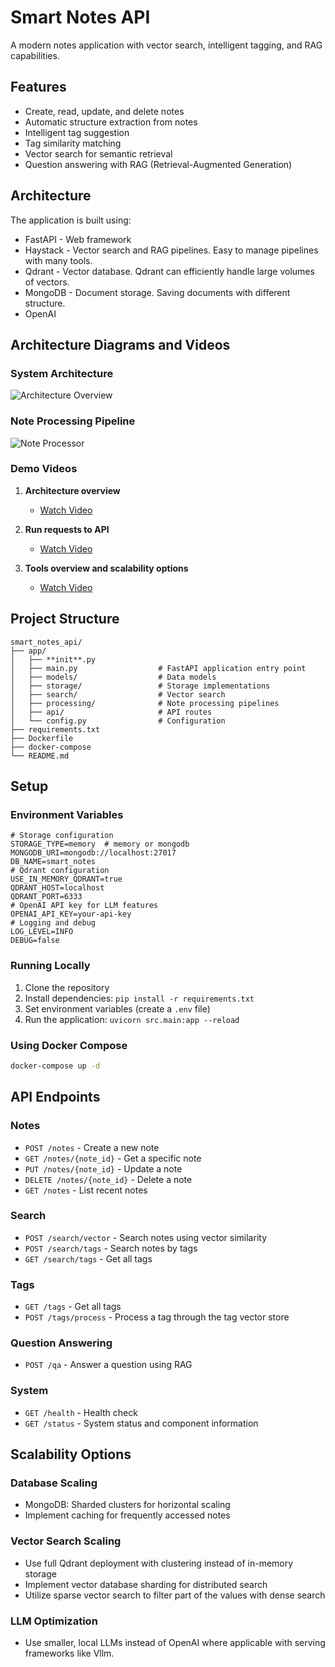 # Smart Notes API
A modern notes application with vector search, intelligent tagging, and RAG capabilities.
## Features
- Create, read, update, and delete notes
- Automatic structure extraction from notes
- Intelligent tag suggestion
- Tag similarity matching
- Vector search for semantic retrieval
- Question answering with RAG (Retrieval-Augmented Generation)

## Architecture
The application is built using:
- FastAPI - Web framework
- Haystack - Vector search and RAG pipelines. Easy to manage pipelines with many tools.
- Qdrant - Vector database. Qdrant can efficiently handle large volumes of vectors.
- MongoDB - Document storage. Saving documents with different structure.
- OpenAI

## Architecture Diagrams and Videos

### System Architecture
![Architecture Overview](assets/architecture_overview.png)

### Note Processing Pipeline
![Note Processor](assets/note_processor.png)

### Demo Videos
1. **Architecture overview**
   - [Watch Video](https://www.loom.com/share/0cbdacd356cc4b1e975c38927907d8fa?sid=1d46e635-ce5a-48ca-8ccc-7459a1b3bd3e)

2. **Run requests to API**
   - [Watch Video](https://www.loom.com/share/19cbf4625cad43f696c5124b6e9764af?sid=5469bc1a-3d61-49d9-943c-033a47261ad3)

3. **Tools overview and scalability options**
   - [Watch Video](https://www.loom.com/share/9d4750ee18284c3b85425cac319f9fdd?sid=d52aa592-d01c-4a85-bec3-3954d08b2da6)

## Project Structure
```
smart_notes_api/
├── app/
│   ├── **init**.py
│   ├── main.py                  # FastAPI application entry point
│   ├── models/                  # Data models
│   ├── storage/                 # Storage implementations
│   ├── search/                  # Vector search
│   ├── processing/              # Note processing pipelines
│   ├── api/                     # API routes
│   └── config.py                # Configuration
├── requirements.txt
├── Dockerfile
├── docker-compose
└── README.md
```
## Setup
### Environment Variables
```
# Storage configuration
STORAGE_TYPE=memory  # memory or mongodb
MONGODB_URI=mongodb://localhost:27017
DB_NAME=smart_notes
# Qdrant configuration
USE_IN_MEMORY_QDRANT=true
QDRANT_HOST=localhost
QDRANT_PORT=6333
# OpenAI API key for LLM features
OPENAI_API_KEY=your-api-key
# Logging and debug
LOG_LEVEL=INFO
DEBUG=false
```
### Running Locally
1. Clone the repository
2. Install dependencies: `pip install -r requirements.txt`
3. Set environment variables (create a `.env` file)
4. Run the application: `uvicorn src.main:app --reload`
### Using Docker Compose
```bash
docker-compose up -d
```
## API Endpoints
### Notes
- `POST /notes` - Create a new note
- `GET /notes/{note_id}` - Get a specific note
- `PUT /notes/{note_id}` - Update a note
- `DELETE /notes/{note_id}` - Delete a note
- `GET /notes` - List recent notes
### Search
- `POST /search/vector` - Search notes using vector similarity
- `POST /search/tags` - Search notes by tags
- `GET /search/tags` - Get all tags
### Tags
- `GET /tags` - Get all tags
- `POST /tags/process` - Process a tag through the tag vector store
### Question Answering
- `POST /qa` - Answer a question using RAG
### System
- `GET /health` - Health check
- `GET /status` - System status and component information
## Scalability Options
### Database Scaling
- MongoDB: Sharded clusters for horizontal scaling
- Implement caching for frequently accessed notes
### Vector Search Scaling
- Use full Qdrant deployment with clustering instead of in-memory storage
- Implement vector database sharding for distributed search
- Utilize sparse vector search to filter part of the values with dense search
### LLM Optimization
- Use smaller, local LLMs instead of OpenAI where applicable with serving frameworks like Vllm.
